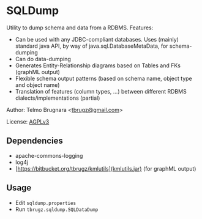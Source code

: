 
SQLDump
=======

Utility to dump schema and data from a RDBMS. Features:
- Can be used with any JDBC-compliant databases. Uses (mainly) standard java API, by way of java.sql.DatabaseMetaData, for schema-dumping
- Can do data-dumping
- Generates Entity-Relationship diagrams based on Tables and FKs (graphML output)
- Flexible schema output patterns (based on schema name, object type and object name)
- Translation of features (column types, ...) between different RDBMS dialects/implementations (partial)

Author: Telmo Brugnara <[tbrugz@gmail.com](tbrugz@gmail.com)>

License: [AGPLv3](http://www.gnu.org/licenses/agpl.html)


Dependencies
------------
- apache-commons-logging
- log4j
- [https://bitbucket.org/tbrugz/kmlutils](kmlutils.jar) (for graphML output)

Usage
-----
- Edit `sqldump.properties`
- Run `tbrugz.sqldump.SQLDataDump`
